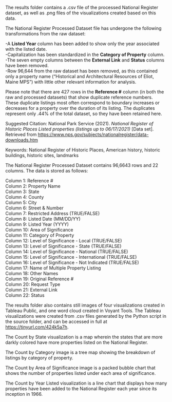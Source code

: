 The results folder contains a .csv file of the processed National Register dataset, as well as .png files of the visualizations created based on this data. 

The National Register Processed Dataset file has undergone the following transformations from the raw dataset:

-A **Listed Year** column has been added to show only the year associated with the listed date.<br>
-Capitalization has been standardized in the **Category of Property** column.<br>
-The seven empty columns between the **External Link** and **Status** columns have been removed.<br>
-Row 96,644 from the raw dataset has been removed, as this contained only a property name (“Historical and Architectural Resources of Eliot, Maine MPS”) with little other relevant information for analysis.

Please note that there are 427 rows in the **Reference #** column (in both the raw and processed datasets) that show duplicate reference numbers. These duplicate listings most often correspond to boundary increases or decreases for a property over the duration of its listing. The duplicates represent only .44% of the total dataset, so they have been retained here. 

Suggested Citation:
National Park Service (2021). *National Register of Historic Places Listed properties (listings up to 06/17/2021)* [Data set]. Retrieved from https://www.nps.gov/subjects/nationalregister/data-downloads.htm

Keywords: National Register of Historic Places, American history, historic buildings, historic sites, landmarks

The National Register Processed Dataset contains 96,6643 rows and 22 columns. The data is stored as follows:

Column 1: Reference #<br>
Column 2: Property Name<br>
Column 3: State<br>
Column 4: County<br>
Column 5: City<br>
Column 6: Street & Number<br>
Column 7: Restricted Address (TRUE/FALSE)<br>
Column 8: Listed Date (MM/DD/YY)<br>
Column 9: Listed Year (YYYY)<br>
Column 10: Area of Significance<br>
Column 11: Category of Property<br>
Column 12: Level of Significance - Local (TRUE/FALSE)<br>
Column 13: Level of Significance - State (TRUE/FALSE)<br>
Column 14: Level of Significance - National (TRUE/FALSE)<br>
Column 15: Level of Significance - International (TRUE/FALSE)<br>
Column 16: Level of Significance - Not Indicated (TRUE/FALSE)<br>
Column 17: Name of Multiple Property Listing<br>
Column 18: Other Names<br>
Column 19: Original Reference # <br>
Column 20: Request Type<br>
Column 21: External Link<br>
Column 22: Status<br>

The results folder also contains still images of four visualizations created in Tableau Public, and one word cloud created in Voyant Tools. The Tableau visualizations were created from .csv files generated by the Python script in the source folder, and can be accessed in full at https://tinyurl.com/424k5a7h.

The Count by State visualization is a map wherein the states that are more darkly colored have more properties listed on the National Register.

The Count by Category image is a tree map showing the breakdown of listings by category of property.

The Count by Area of Significance image is a packed bubble chart that shows the number of properties listed under each area of significance. 

The Count by Year Listed visualization is a line chart that displays how many properties have been added to the National Register each year since its inception in 1966. 
